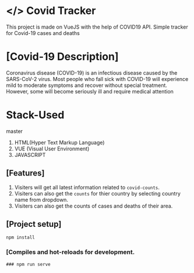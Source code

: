 # </> Covid Tracker
This project is made on VueJS with the help of COVID19 API.
Simple tracker for Covid-19 cases and deaths
# [Covid-19 Description]

Coronavirus disease (COVID-19) is an infectious disease caused by the SARS-CoV-2 virus.
Most people who fall sick with COVID-19 will experience mild to moderate symptoms and recover without special treatment. However, some will become seriously ill and require medical attention

# Stack-Used
 master
1. HTML(Hyper Text Markup Language)
2. VUE (Visual User Environment)
3. JAVASCRIPT

## [Features]
1. Visiters will get all latest information related to `covid-counts`.
2. Visiters can also get the `counts` for thier country by selecting country name from dropdown.
3. Visiters can also get the counts of cases and deaths of their area.

## [Project setup]
```
npm install
```

### [Compiles and hot-reloads for development.

```
### npm run serve


```



